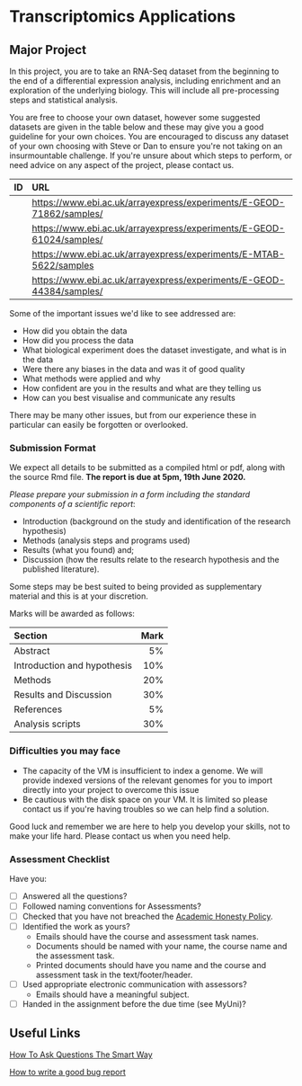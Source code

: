 # Transcriptomics Applications

## Major Project

In this project, you are to take an RNA-Seq dataset from the beginning to the end of a differential expression analysis, including enrichment and an exploration of the underlying biology.
This will include all pre-processing steps and statistical analysis.

You are free to choose your own dataset, however some suggested datasets are given in the table below and these may give you a good guideline for your own choices.
You are encouraged to discuss any dataset of your own choosing with Steve or Dan to ensure you're not taking on an insurmountable challenge.
If you're unsure about which steps to perform, or need advice on any aspect of the project, please contact us.

| ID | URL |
|:-- |:--- |
|  | https://www.ebi.ac.uk/arrayexpress/experiments/E-GEOD-71862/samples/ |
|  | https://www.ebi.ac.uk/arrayexpress/experiments/E-GEOD-61024/samples/ |
|  | https://www.ebi.ac.uk/arrayexpress/experiments/E-MTAB-5622/samples | 
|  | https://www.ebi.ac.uk/arrayexpress/experiments/E-GEOD-44384/samples/ |

Some of the important issues we'd like to see addressed are:

- How did you obtain the data
- How did you process the data
- What biological experiment does the dataset investigate, and what is in the data
- Were there any biases in the data and was it of good quality
- What methods were applied and why
- How confident are you in the results and what are they telling us
- How can you best visualise and communicate any results

There may be many other issues, but from our experience these in particular can easily be forgotten or overlooked.

### Submission Format

We expect all details to be submitted as a compiled html or pdf, along with the source Rmd file.
**The report is due at 5pm, 19th June 2020.**

*Please prepare your submission in a form including the standard components of a scientific report*:

- Introduction (background on the study and identification of the research hypothesis)
- Methods (analysis steps and programs used)
- Results (what you found) and;
- Discussion (how the results relate to the research hypothesis and the published literature).

Some steps may be best suited to being provided as supplementary material and this is at your discretion.

Marks will be awarded as follows:

| Section	| Mark |
|:------- | ----:|
| Abstract | 5% |
| Introduction and hypothesis |	10% |
| Methods	| 20% |
| Results and Discussion | 30% |
| References | 5% |
| Analysis scripts | 30% |

### Difficulties you may face

- The capacity of the VM is insufficient to index a genome. We will provide indexed versions of the relevant genomes for you to import directly into your project to overcome this issue
- Be cautious with the disk space on your VM. It is limited so please contact us if you're having troubles so we can help find a solution.

Good luck and remember we are here to help you develop your skills, not to make your life hard.
Please contact us when you need help.

### Assessment Checklist

Have you:

- [ ] Answered all the questions?
- [ ] Followed naming conventions for Assessments?
- [ ] Checked that you have not breached the [Academic Honesty Policy](http://www.adelaide.edu.au/policies/230/).
- [ ] Identified the work as yours?
	- Emails should have the course and assessment task names.
	- Documents should be named with your name, the course name and the assessment task.
	- Printed documents should have you name and the course and assessment task in the text/footer/header.
- [ ] Used appropriate electronic communication with assessors?
	- Emails should have a meaningful subject.
- [ ] Handed in the assignment before the due time (see MyUni)?

## Useful Links

[How To Ask Questions The Smart Way](http://www.catb.org/esr/faqs/smart-questions.html)

[How to write a good bug report](https://musescore.org/en/developers-handbook/how-write-good-bug-report-step-step-instructions)